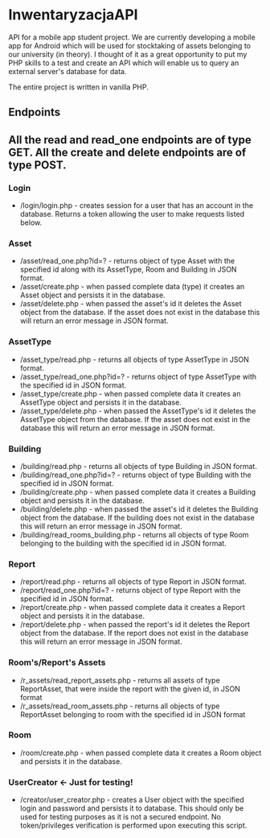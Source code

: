 # InwentaryzacjaAPI
API for a mobile app student project. We are currently developing a 
mobile app for Android which will be used for stocktaking of assets 
belonging to our university (in theory). I thought of it as a great
opportunity to put my PHP skills to a test and create an API which
will enable us to query an external server's database for data.

The entire project is written in vanilla PHP.

## Endpoints
All the read and read_one endpoints are of type GET. 
All the create and delete endpoints are of type POST.
-----------------------------------------------------
### Login
* /login/login.php - creates session for a user that has an
account in the database. Returns a token allowing the user
to make requests listed below.
### Asset
* /asset/read_one.php?id=? - returns object of type Asset with
 the specified id along with its AssetType, Room and Building
 in JSON format.
* /asset/create.php - when passed complete data (type) it creates
 an Asset object and persists it in the database.
* /asset/delete.php - when passed the asset's id it deletes
  the Asset object from the database. If the asset does not exist
  in the database this will return an error 
  message in JSON format.
### AssetType
* /asset_type/read.php - returns all objects of type AssetType
 in JSON format.
* /asset_type/read_one.php?id=? - returns object of type AssetType
 with the specified id in JSON format.
* /asset_type/create.php - when passed complete data it creates
 an AssetType object and persists it in the database.
* /asset_type/delete.php - when passed the AssetType's id it
 deletes the AssetType object from the database. If the asset
 does not exist in the database this will return an error 
 message in JSON format.
 ### Building
 * /building/read.php - returns all objects of type Building in JSON
 format.
 * /building/read_one.php?id=? - returns object of type Building with
  the specified id in JSON format.
 * /building/create.php - when passed complete data it creates
  a Building object and persists it in the database.
 * /building/delete.php - when passed the asset's id it deletes
   the Building object from the database. If the building does not
   exist in the database this will return an error 
   message in JSON format.
 * /building/read_rooms_building.php - returns all objects of type 
   Room belonging to the building with the specified id in JSON format.
 ### Report
  * /report/read.php - returns all objects of type Report in JSON
  format.
  * /report/read_one.php?id=? - returns object of type Report with
   the specified id in JSON format.
  * /report/create.php - when passed complete data it creates
   a Report object and persists it in the database.
  * /report/delete.php - when passed the report's id it deletes
    the Report object from the database. If the report does not
    exist in the database this will return an error 
    message in JSON format.
  ### Room's/Report's Assets
  * /r_assets/read_report_assets.php - returns all assets
  of type ReportAsset, that were inside the report with the given
  id, in JSON format
  * /r_assets/read_room_assets.php - returns all objects
  of type ReportAsset belonging to room with the specified id 
  in JSON format 
  ### Room
  * /room/create.php - when passed complete data it creates
  a Room object and persists it in the database.
  ### UserCreator <- Just for testing!
 * /creator/user_creator.php - creates a User object with 
 the specified login and password and persists it to database.
 This should only be used for testing purposes as it is not 
 a secured endpoint. No token/privileges verification is performed
 upon executing this script.
